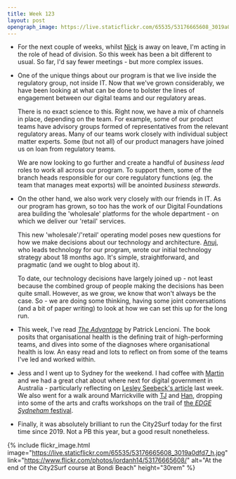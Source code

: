 ```yaml
---
title: Week 123
layout: post
opengraph_image: https://live.staticflickr.com/65535/53176665608_3019a0dfd7_h.jpg
---
```


* For the next couple of weeks, whilst [Nick][nick] is away on leave, I'm acting in the role of head of division. So this week has been a bit different to usual. So far, I'd say fewer meetings - but more complex issues.

* One of the unique things about our program is that we live inside the regulatory group, not inside IT. Now that we've grown considerably, we have been looking at what can be done to bolster the lines of engagement between our digital teams and our regulatory areas.

  There is no exact science to this. Right now, we have a mix of channels in place, depending on the team. For example, some of our product teams have advisory groups formed of representatives from the relevant regulatory areas. Many of our teams work closely with individual subject matter experts. Some (but not all) of our product managers have joined us on loan from regulatory teams.

  We are now looking to go further and create a handful of _business lead_ roles to work all across our program. To support them, some of the branch heads responsible for our core regulatory functions (eg. the team that manages meat exports) will be anointed _business stewards_.

* On the other hand, we also work very closely with our friends in IT. As our program has grown, so too has the work of our Digital Foundations area building the 'wholesale' platforms for the whole department - on which we deliver our 'retail' services.

  This new 'wholesale'/'retail' operating model poses new questions for how we make decisions about our technology and architecture. [Anuj][anuj], who leads technology for our program, wrote our initial technology strategy about 18 months ago. It's simple, straightforward, and pragmatic (and we ought to blog about it).

  To date, our technology decisions have largely joined up - not least because the combined group of people making the decisions has been quite small. However, as we grow, we know that won't always be the case. So - we are doing some thinking, having some joint conversations (and a bit of paper writing) to look at how we can set this up for the long run.

* This week, I've read _[The Advantage][the-advantage]_ by Patrick Lencioni. The book posits that organisational health is the defining trait of high-performing teams, and dives into some of the diagnoses where organisational health is low. An easy read and lots to reflect on from some of the teams I've led and worked within.

* Jess and I went up to Sydney for the weekend. I had coffee with [Martin][martin] and we had a great chat about where next for digital government in Australia - particularly reflecting on [Lesley Seebeck's article][lesley-seebeck-article] last week. We also went for a walk around Marrickville with [TJ][tj] and [Han][han], dropping into some of the arts and crafts workshops on the trail of [the _EDGE Sydneham_ festival][edge-festival].

* Finally, it was absolutely brilliant to run the City2Surf today for the first time since 2019. Not a PB this year, but a good result nonetheless.

{% include flickr_image.html
  image="https://live.staticflickr.com/65535/53176665608_3019a0dfd7_h.jpg"
  link="https://www.flickr.com/photos/jordanh14/53176665608/"
  alt="At the end of the City2Surf course at Bondi Beach" height="30rem" %}


[nick]: https://www.linkedin.com/in/nick-woodruff-3644534/
[anuj]: https://www.linkedin.com/in/anujmcfarland/
[the-advantage]: https://www.goodreads.com/book/isbn/9780470941522
[martin]: https://www.linkedin.com/in/msweeks/
[lesley-seebeck-article]: https://www.innovationaus.com/from-digital-delivery-to-digital-democracy/
[tj]: https://www.linkedin.com/in/tjharrop/
[han]: https://www.linkedin.com/in/hannahfowlerwalker/
[edge-festival]: https://www.innerwest.nsw.gov.au/live/living-arts/edge/edge-sydenham-2022
